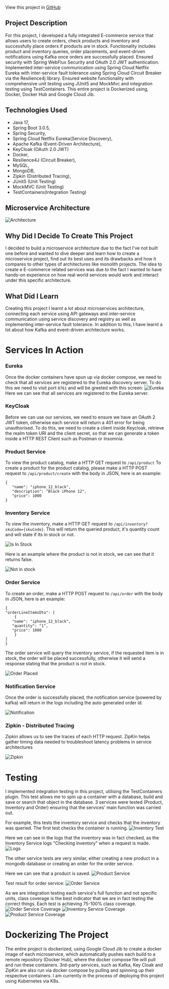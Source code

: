 View this project in [GitHub](https://github.com/DomDevs2000/ECommerce-Microservice)

## Project Description

For this project, I developed a fully integrated E-commerce service that allows users to create orders, check products
and inventory and successfully place orders if products are in stock.
Functionality includes product and inventory queries, order placements, and event-driven notifications using Kafka once orders are successfully placed. Ensured security with Spring WebFlux Security and OAuth 2.0 JWT authentication. Implemented inter-service communication using Spring Cloud Netflix Eureka with inter-service
fault tolerance using Spring Cloud Circuit Breaker via the Resilience4j library.
Ensured website functionality with comprehensive unit testing using JUnit5 and MockMvc and integration testing using
TestContainers.
This entire project is Dockerized using, Docker, Docker Hub and Google Cloud Jib.

## Technologies Used

-   Java 17,
-   Spring Boot 3.0.5,
-   Spring Security,
-   Spring Cloud Netflix Eureka(Service Discovery),
-   Apache Kafka (Event-Driven Architecture),
-   KeyCloak (OAuth 2.0 JWT)
-   Docker,
-   Resilience4J (Circuit Breaker),
-   MySQL,
-   MongoDB,
-   Zipkin (Distributed Tracing),
-   JUnit5 (Unit Testing)
-   MockMVC (Unit Testing)
-   TestContainers(Integration Testing)

## Microservice Architecture

![Architecture](https://github.com/DomDevs2000/microservice-images/assets/109763238/0c55febe-3c8d-4514-bf4e-03d9453c5ecc)

## Why Did I Decide To Create This Project
I decided to build a microservice architecture due to the fact I've not built one before and wanted to dive deeper and learn how to create a microservice project, find out its best uses and its drawbacks and how it compares to other types of architectures like monolith projects. The idea to create e E-commerce related services was due to the fact I wanted to have hands-on experience on how real world services would work and interact under this specific architecture.


## What Did I Learn
Creating this project I learnt a lot about microservices architecture, connecting each service using API gateways and inter-service communication using service discovery and registry as well as implementing inter-service fault tolerance. In addition to this, I have learnt a lot about how Kafka and event-driven architecture works.


# Services In Action

### Eureka
Once the docker containers have spun up via docker compose, we need to check that all services are registered to the Eureka discovery server. To do this we need to visit port ```8761``` and will be greeted with this screen:
![Eureka](https://github.com/DomDevs2000/microservice-images/assets/109763238/0f740a35-6a4f-48ea-9721-ddd8c27f6e9f)
Here we can see that all services are registered to the Eureka server.

### KeyCloak 
Before we can use our services, we need to ensure we have an OAuth 2 JWT token, otherwise each service will return a 401 error for being unauthorised. To do this, we need to create a client inside Keycloak, retrieve the realm token URI and the client secret, so that we can generate a token inside a HTTP REST Client such as Postman or Insomnia.

### Product Service

To view the product catalog, make a HTTP GET request to `/api/product`
To create a product for the product catalog, please make a HTTP POST request to `/api/product/create` with the body in
JSON, here is an example:

```
{
   "name": "iphone_12_black",
   "description": "Black iPhone 12",
   "price": 1000
}
```
### Inventory Service

To view the inventory, make a HTTP GET request to `/api/inventory?skuCode={skuCode}`. This will return the
queried product, it's quantity count and will state if its in stock or not.

![Is In Stock](https://github.com/DomDevs2000/microservice-images/assets/109763238/7e1ba039-1008-489d-bd9c-17257dc85579)

Here is an example where the product is not in stock, we can see that it returns false.

![Not in stock ](https://github.com/DomDevs2000/microservice-images/assets/109763238/bbf5b34f-3a91-4ad3-b937-ab2d8475d6de)


### Order Service

To create an order, make a HTTP POST request to `/api/order` with the body in JSON,
here is an example:

```
{
"orderLineItemsDto": [
    {
   "name": "iphone_12_black",
   "quantity": "1",
   "price": 1000
    }
]
}
```

The order service will query the inventory service, if the requested item is in stock, the order will be placed
successfully, otherwise it will send a response stating that the product is not in stock.

![Order Placed](https://github.com/DomDevs2000/microservice-images/assets/109763238/86c97f2d-1ae0-4133-a19e-28ca676c061b)



### Notification Service

Once the order is successfully placed, the notification service (powered by kafka) will return in the logs including the auto generated order id.

![Notification](https://github.com/DomDevs2000/microservice-images/assets/109763238/82802670-f245-4ed7-a729-249e9d190434)


### Zipkin - Distributed Tracing

Zipkin allows us to see the traces of each HTTP request. ZipKin helps gather timing data needed to troubleshoot latency problems in service architectures

![Zipkin](https://github.com/DomDevs2000/microservice-images/assets/109763238/370a7008-2812-4606-b40a-c2cc4fcd4823)

# Testing
I implemented integration testing in this project, utilising the TestContainers plugin. This test allows me to spin up a container with a database, build and save or search that object in the database. 3 services were tested (Product, Inventory and Order) ensuring that the services' main function was carried out.

For example, this tests the inventory service and checks that the inventory was queried. The first test checks the container is running.
![Inventory Test](https://github.com/DomDevs2000/microservice-images/assets/109763238/742b9b61-38f6-4c2e-b89d-a5d7e6fc8d21)

Here we can see in the logs that the inventory was in fact checked, as the Inventory Service logs "Checking inventory" when a request is made.
![Logs](https://github.com/DomDevs2000/microservice-images/assets/109763238/bb764d4f-9bb0-4924-b189-25533e0358d7)

The other service tests are very similar, either creating a new product in a mongodb database or creating an order for the order service. 

Here we can see that a product is saved.
![Product Service](https://github.com/DomDevs2000/microservice-images/assets/109763238/8487e751-9de5-441d-b309-028c90e5a3ee)

Test result for order service:
![Order Service](https://github.com/DomDevs2000/microservice-images/assets/109763238/e67768eb-17c9-4d62-a4a0-fe73fd3ed6bc)

As we are integration testing each service's full function and not specific units, class coverage is the best indicator that we are in fact testing the correct things. Each test is achieving 75-100% class coverage.
![Order Service Coverage](https://github.com/DomDevs2000/microservice-images/assets/109763238/4ffe1842-0c3e-4cc8-a91f-9416cb513c10)
![Inventory Service Coverage](https://github.com/DomDevs2000/microservice-images/assets/109763238/40d1f66f-0076-4545-88c2-570ebc6dd45b)
![Product Service Coverage](https://github.com/DomDevs2000/microservice-images/assets/109763238/3acd80e9-840d-4aec-9a20-d61828c0237c)


# Dockerizing The Project

The entire project is dockerized, using Google Cloud Jib to create a docker image of each microservice, which
automatically pushes each build to a remote repository (Docker Hub), where the docker compose file will pull and run
these containers. 3rd-party services, such as Kafka, Key Cloak and ZipKin are also run via docker compose by pulling and spinning up
their respective containers. I am currently in the process of deploying this project using Kubernetes via K8s.


